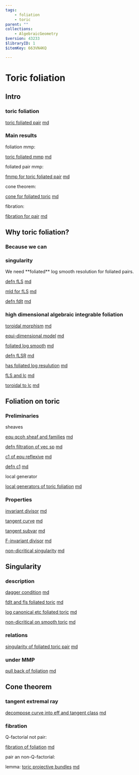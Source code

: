 ```yaml
---
tags:
    - foliation
    - toric
parent: ""
collections:
    - AlgebraicGeometry
$version: 43233
$libraryID: 1
$itemKey: 663VN4KQ

---
```

# Toric foliation

## Intro

### toric foliation

<a href="zotero://note/u/PPEDW4N7/">toric foliated pair</a> [md](/wiki/zotero/toric-foliated-pair-PPEDW4N7)

### Main results

foliation mmp:

<a href="zotero://note/u/LYB2NYA9/">toric foliated mmp</a> [md](/wiki/zotero/toric-foliated-mmp-LYB2NYA9)

foliated pair mmp:

<a href="zotero://note/u/89B28S29/">fmmp for toric foliated pair</a> [md](/wiki/zotero/fmmp-for-toric-foliated-pair-89B28S29)

cone theorem:

<a href="zotero://note/u/YW9YYK26/">cone for foliated toric</a> [md](/wiki/zotero/cone-for-foliated-toric-YW9YYK26)

fibration:

<a href="zotero://note/u/GMV3RTID/">fibration for pair</a> [md](/wiki/zotero/fibration-for-pair-GMV3RTID)

## Why toric foliation?

### Because we can

### singularity

We need \*\*foliated\*\* log smooth resolution for foliated pairs.

<a href="zotero://note/u/RSZS7DYM/">defn fLS</a> [md](/wiki/zotero/defn-fLS-RSZS7DYM)

<a href="zotero://note/u/DKXZCN9B/">mld for fLS</a> [md](/wiki/zotero/mld-for-fLS-DKXZCN9B)

<a href="zotero://note/u/QFWX46L2/">defn fdlt</a> [md](/wiki/zotero/defn-fdlt-QFWX46L2)

### high dimensional algebraic integrable foliation

<a href="zotero://note/u/AXAL6IDE/">toroidal morphism</a> [md](/wiki/zotero/toroidal-morphism-AXAL6IDE)

<a href="zotero://note/u/BKE5X4UL/">equi-dimensional model</a> [md](/wiki/zotero/equi-dimensional-model-BKE5X4UL)

<a href="zotero://note/u/JQZSC5TX/">foliated log smooth</a> [md](/wiki/zotero/foliated-log-smooth-JQZSC5TX)

<a href="zotero://note/u/E39MD5AT/">defn fLSR</a> [md](/wiki/zotero/defn-fLSR-E39MD5AT)

<a href="zotero://note/u/FCNB9GR4/">has foliated log resulution</a> [md](/wiki/zotero/has-foliated-log-resulution-FCNB9GR4)

<a href="zotero://note/u/9V925CBS/">fLS and lc</a> [md](/wiki/zotero/fLS-and-lc-9V925CBS)

<a href="zotero://note/u/MAY9KNFN/">toroidal to lc</a> [md](/wiki/zotero/toroidal-to-lc-MAY9KNFN)

## Foliation on toric

### Preliminaries

sheaves

<a href="zotero://note/u/RJI57TR8/">equ qcoh sheaf and families</a> [md](/wiki/zotero/equ-qcoh-sheaf-and-families-RJI57TR8)

<a href="zotero://note/u/JKZPURLS/">defn filtration of vec sp</a> [md](/wiki/zotero/defn-filtration-of-vec-sp-JKZPURLS)

<a href="zotero://note/u/7K5NKC82/">c1 of equ reflexive</a> [md](/wiki/zotero/c1-of-equ-reflexive-7K5NKC82)

<a href="zotero://note/u/CE29UWDY/?ignore=1">defn c1</a> [md](/wiki/zotero/defn-c1-CE29UWDY)

local generator

<a href="zotero://note/u/STKZH45F/">local generators of toric foliation</a> [md](/wiki/zotero/local-generators-of-toric-foliation-STKZH45F)

### Properties

<a href="zotero://note/u/TPM4XQEG/">invariant divisor</a> [md](/wiki/zotero/invariant-divisor-TPM4XQEG)

<a href="zotero://note/u/YZJE5YA5/">tangent curve</a> [md](/wiki/zotero/tangent-curve-YZJE5YA5)

<a href="zotero://note/u/XF7FYFMX/">tangent subvar</a> [md](/wiki/zotero/tangent-subvar-XF7FYFMX)

<a href="zotero://note/u/IJ9GK68Y/">F-invariant divisor</a> [md](/wiki/zotero/F-invariant-divisor-IJ9GK68Y)

<a href="zotero://note/u/89T47C6U/">non-dicritical singularity</a> [md](/wiki/zotero/non-dicritical-singularity-89T47C6U)

## Singularity

### description

<a href="zotero://note/u/PA9VLU46/">dagger condition</a> [md](/wiki/zotero/dagger-condition-PA9VLU46)

<a href="zotero://note/u/S9EVS9KG/">fdlt and fls foliated toric</a> [md](/wiki/zotero/fdlt-and-fls-foliated-toric-S9EVS9KG)

<a href="zotero://note/u/DTXZ6RTA/">log canonical etc foliated toric</a> [md](/wiki/zotero/log-canonical-etc-foliated-toric-DTXZ6RTA)

<a href="zotero://note/u/74UUQWNQ/">non-dicritical on smooth toric</a> [md](/wiki/zotero/non-dicritical-on-smooth-toric-74UUQWNQ)

### relations

<a href="zotero://note/u/DMATMMJ7/">singularity of foliated toric pair</a> [md](/wiki/zotero/singularity-of-foliated-toric-pair-DMATMMJ7)

### under MMP

<a href="zotero://note/u/T3L3QMJ2/">pull back of foliation</a> [md](/wiki/zotero/pull-back-of-foliation-T3L3QMJ2)

## Cone theorem

### tangent extremal ray

<a href="zotero://note/u/SISE9JRW/">decompose curve into eff and tangent class</a> [md](/wiki/zotero/decompose-curve-into-eff-and-tangent-class-SISE9JRW)

### fibration

Q-factorial not pair:

<a href="zotero://note/u/XQ7KX6DA/">fibration of foliation</a> [md](/wiki/zotero/fiberation-of-foliation-XQ7KX6DA)

pair an non-Q-factorial:

lemma: <a href="zotero://note/u/3L8HHICB/">toric projective bundles</a> [md](/wiki/zotero/toric-projective-bundles-3L8HHICB)
